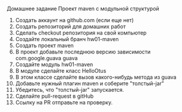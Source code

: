 Домашнее задание
Проект maven с модульной структурой
1) Создать аккаунт на github.com (если еще нет)
2) Создать репозиторий для домашних работ
3) Сделать checkout репозитория на свой компьютер
4) Создайте локальный бранч hw01-maven
5) Создать проект maven
6) В проект добавьте последнюю версию зависимости
<groupId>com.google.guava</groupId>
<artifactId>guava</artifactId>
7) Создайте модуль hw01-maven
8) В модуле сделайте класс HelloOtus
9) В этом классе сделайте вызов какого-нибудь метода из guava
10) Добавьте нужный плагин maven и соберите "толстый-jar"
11) Убедитесь, что "толстый-jar" запускается.
12) Сделайте pull-request в gitHub
13) Ссылку на PR отправьте на проверку.